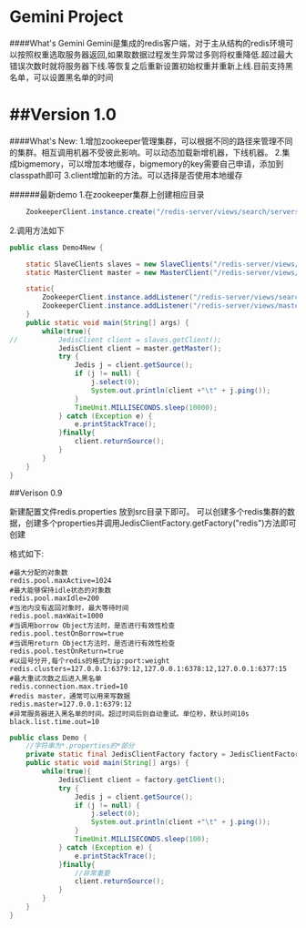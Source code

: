 Gemini Project
==============
####What's Gemini
Gemini是集成的redis客户端，对于主从结构的redis环境可以按照权重选取服务器返回,如果取数据过程发生异常过多则将权重降低.超过最大错误次数时就将服务器下线.等恢复之后重新设置初始权重并重新上线.目前支持黑名单，可以设置黑名单的时间


##Version 1.0
===========
####What's New:
1.增加zookeeper管理集群，可以根据不同的路径来管理不同的集群。相互调用机器不受彼此影响。可以动态加载新增机器，下线机器。
2.集成bigmemory，可以增加本地缓存，bigmemory的key需要自己申请，添加到classpath即可
3.client增加新的方法。可以选择是否使用本地缓存


######最新demo
1.在zookeeper集群上创建相应目录
```java
    ZookeeperClient.instance.create("/redis-server/views/search/servers/10.10.83.194:6379:3");
```
2.调用方法如下
```java
public class Demo4New {

	static SlaveClients slaves = new SlaveClients("/redis-server/views/search/servers", "/redis-server/views/search/config");
	static MasterClient master = new MasterClient("/redis-server/views/master/servers", "/redis-server/views/master/config");

	static{
		ZookeeperClient.instance.addListener("/redis-server/views/search/servers", slaves);
        ZookeeperClient.instance.addListener("/redis-server/views/master/servers", master);
	}
	public static void main(String[] args) {
		while(true){
//			JedisClient client = slaves.getClient();
            JedisClient client = master.getMaster();
			try {
				Jedis j = client.getSource();
				if (j != null) {
					j.select(0);
					System.out.println(client +"\t" + j.ping());
				}
				TimeUnit.MILLISECONDS.sleep(10000);
			} catch (Exception e) {
				e.printStackTrace();
			}finally{
				client.returnSource();
			}
		}
	}
}
```

##Verison 0.9

新建配置文件redis.properties
放到src目录下即可。
可以创建多个redis集群的数据，创建多个properties并调用JedisClientFactory.getFactory("redis")方法即可创建

格式如下:

```
#最大分配的对象数  
redis.pool.maxActive=1024
#最大能够保持idle状态的对象数
redis.pool.maxIdle=200
#当池内没有返回对象时，最大等待时间
redis.pool.maxWait=1000
#当调用borrow Object方法时，是否进行有效性检查
redis.pool.testOnBorrow=true
#当调用return Object方法时，是否进行有效性检查
redis.pool.testOnReturn=true
#以逗号分开,每个redis的格式为ip:port:weight
redis.clusters=127.0.0.1:6379:12,127.0.0.1:6378:12,127.0.0.1:6377:15
#最大重试次数之后进入黑名单
redis.connection.max.tried=10
#redis master，通常可以用来写数据
redis.master=127.0.0.1:6379:12
#异常服务器进入黑名单的时间。超过时间后则自动重试。单位秒，默认时间10s
black.list.time.out=10
```


```java
public class Demo {
    //字符串为*.properties的*部分
    private static final JedisClientFactory factory = JedisClientFactory.getFactory("redis");
    public static void main(String[] args) {
        while(true){
            JedisClient client = factory.getClient();
            try {
                Jedis j = client.getSource();
                if (j != null) {
                    j.select(0);
                    System.out.println(client +"\t" + j.ping());
                }
                TimeUnit.MILLISECONDS.sleep(100);
            } catch (Exception e) {
                e.printStackTrace();
            }finally{
                //非常重要
                client.returnSource();
            }
        }
    }
}
```